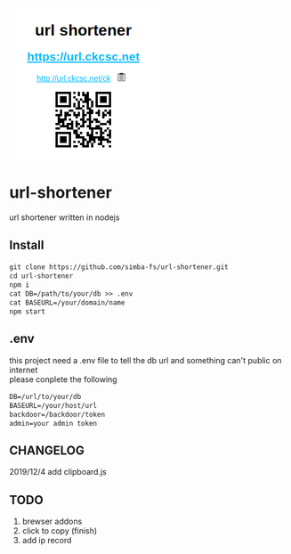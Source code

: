 ![url shortener](./index.png)

# url-shortener
url shortener written in nodejs

## Install
```
git clone https://github.com/simba-fs/url-shortener.git
cd url-shortener
npm i 
cat DB=/path/to/your/db >> .env
cat BASEURL=/your/domain/name
npm start
```

## .env
this project need a .env file to tell the db url and something can't public on internet  
please conplete the following
```env
DB=/url/to/your/db
BASEURL=/your/host/url
backdoor=/backdoor/token
admin=your admin token
```

## CHANGELOG
2019/12/4
add clipboard.js

## TODO
1. brewser addons
2. click to copy (finish)
3. add ip record
